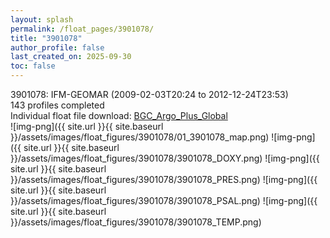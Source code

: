 ```yaml
---
layout: splash
permalink: /float_pages/3901078/
title: "3901078"
author_profile: false
last_created_on: 2025-09-30
toc: false
---
```

 
3901078: IFM-GEOMAR (2009-02-03T20:24 to 2012-12-24T23:53)\
143 profiles completed\
Individual float file download: [BGC_Argo_Plus_Global](https://ftp.soest.hawaii.edu/bgc_argo_plus/Individual_Floats/outliers_removed/3901078_Sprof_processed.nc)\
![img-png]({{ site.url }}{{ site.baseurl }}/assets/images/float_figures/3901078/01_3901078_map.png)
![img-png]({{ site.url }}{{ site.baseurl }}/assets/images/float_figures/3901078/3901078_DOXY.png)
![img-png]({{ site.url }}{{ site.baseurl }}/assets/images/float_figures/3901078/3901078_PRES.png)
![img-png]({{ site.url }}{{ site.baseurl }}/assets/images/float_figures/3901078/3901078_PSAL.png)
![img-png]({{ site.url }}{{ site.baseurl }}/assets/images/float_figures/3901078/3901078_TEMP.png)
